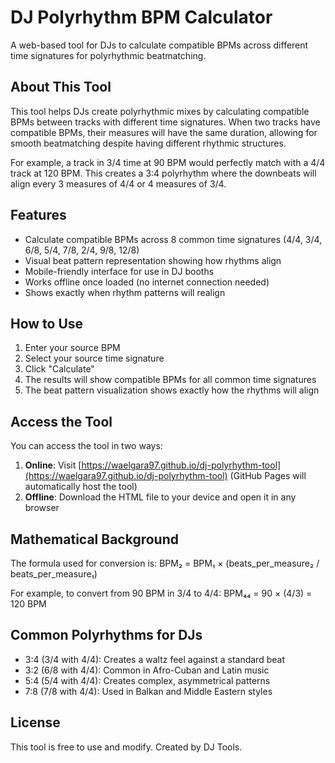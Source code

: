 # DJ Polyrhythm BPM Calculator

A web-based tool for DJs to calculate compatible BPMs across different time signatures for polyrhythmic beatmatching.

## About This Tool

This tool helps DJs create polyrhythmic mixes by calculating compatible BPMs between tracks with different time signatures. When two tracks have compatible BPMs, their measures will have the same duration, allowing for smooth beatmatching despite having different rhythmic structures.

For example, a track in 3/4 time at 90 BPM would perfectly match with a 4/4 track at 120 BPM. This creates a 3:4 polyrhythm where the downbeats will align every 3 measures of 4/4 or 4 measures of 3/4.

## Features

- Calculate compatible BPMs across 8 common time signatures (4/4, 3/4, 6/8, 5/4, 7/8, 2/4, 9/8, 12/8)
- Visual beat pattern representation showing how rhythms align
- Mobile-friendly interface for use in DJ booths
- Works offline once loaded (no internet connection needed)
- Shows exactly when rhythm patterns will realign

## How to Use

1. Enter your source BPM
2. Select your source time signature
3. Click "Calculate"
4. The results will show compatible BPMs for all common time signatures
5. The beat pattern visualization shows exactly how the rhythms will align

## Access the Tool

You can access the tool in two ways:

1. **Online**: Visit [https://waelgara97.github.io/dj-polyrhythm-tool](https://waelgara97.github.io/dj-polyrhythm-tool) (GitHub Pages will automatically host the tool)
2. **Offline**: Download the HTML file to your device and open it in any browser

## Mathematical Background

The formula used for conversion is:
BPM₂ = BPM₁ × (beats_per_measure₂ / beats_per_measure₁)

For example, to convert from 90 BPM in 3/4 to 4/4:
BPM₄₄ = 90 × (4/3) = 120 BPM

## Common Polyrhythms for DJs

- 3:4 (3/4 with 4/4): Creates a waltz feel against a standard beat
- 3:2 (6/8 with 4/4): Common in Afro-Cuban and Latin music
- 5:4 (5/4 with 4/4): Creates complex, asymmetrical patterns
- 7:8 (7/8 with 4/4): Used in Balkan and Middle Eastern styles

## License

This tool is free to use and modify. Created by DJ Tools.